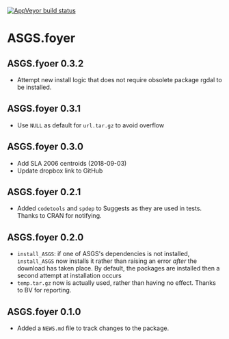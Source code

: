 [![AppVeyor build status](https://ci.appveyor.com/api/projects/status/github/HughParsonage/ASGS.foyer?branch=master&svg=true)](https://ci.appveyor.com/project/HughParsonage/ASGS.foyer)

# ASGS.foyer

## ASGS.fyoer 0.3.2

* Attempt new install logic that does not require obsolete package rgdal to be installed.

## ASGS.foyer 0.3.1
* Use `NULL` as default for `url.tar.gz` to avoid overflow

## ASGS.foyer 0.3.0
* Add SLA 2006 centroids (2018-09-03)
* Update dropbox link to GitHub

## ASGS.foyer 0.2.1
* Added `codetools` and `spdep` to Suggests as they are used in tests. Thanks to CRAN for notifying.


## ASGS.foyer 0.2.0

* `install_ASGS`: if one of ASGS's dependencies is not installed, `install_ASGS` now installs it rather than raising an error *after* the download has taken place. By default, the packages are installed then a second attempt at installation occurs 
* `temp.tar.gz` now is actually used, rather than having no effect. Thanks to BV for reporting.

## ASGS.foyer 0.1.0

* Added a `NEWS.md` file to track changes to the package.
